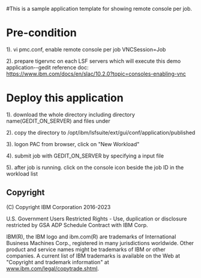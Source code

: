 #This is a sample application template for showing remote console per job.

# Pre-condition
1). vi pmc.conf, enable remote console per job
VNCSession=Job

2). prepare tigervnc on each LSF servers which will execute this demo application--gedit
reference doc:  https://www.ibm.com/docs/en/slac/10.2.0?topic=consoles-enabling-vnc

# Deploy this application 

1). download the whole directory including directory name(GEDIT_ON_SERVER) and files under

2). copy the directory to /opt/ibm/lsfsuite/ext/gui/conf/application/published

3). logon PAC from browser, click on "New Workload"

4). submit job with GEDIT_ON_SERVER by specifying a input file

5). after job is running. click on the console icon beside the job ID in the workload list


## Copyright

(C) Copyright IBM Corporation 2016-2023

U.S. Government Users Restricted Rights - Use, duplication or disclosure restricted by GSA ADP Schedule Contract with IBM Corp.

IBM(R), the IBM logo and ibm.com(R) are trademarks of International Business Machines Corp., registered in many jurisdictions worldwide. Other product and service names might be trademarks of IBM or other companies. A current list of IBM trademarks is available on the Web at "Copyright and trademark information" at www.ibm.com/legal/copytrade.shtml.
